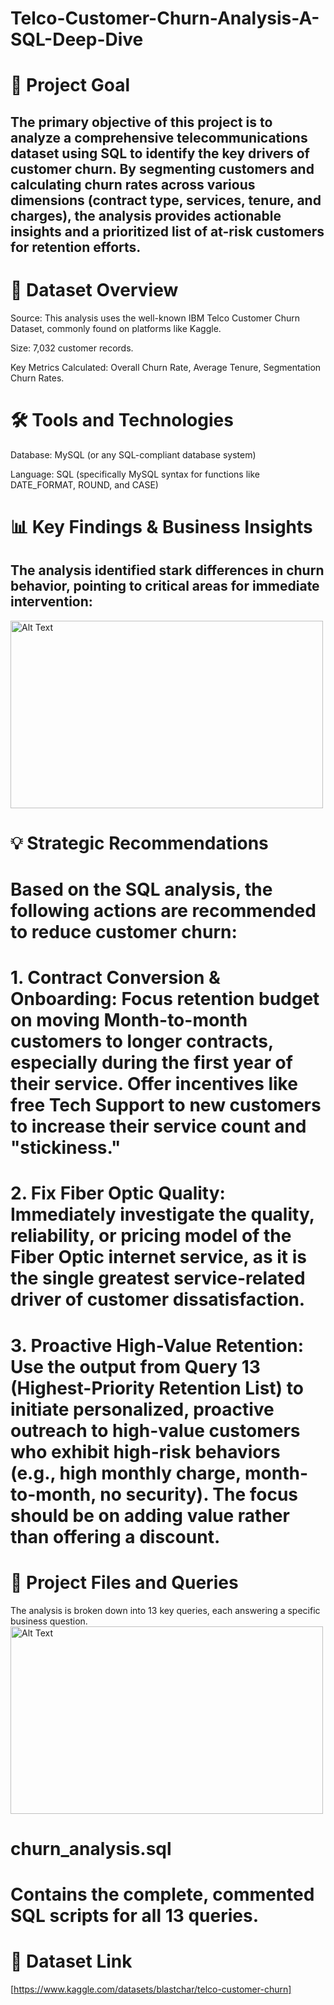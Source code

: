 # Telco-Customer-Churn-Analysis-A-SQL-Deep-Dive

# 🎯 Project Goal
## The primary objective of this project is to analyze a comprehensive telecommunications dataset using SQL to identify the key drivers of customer churn. By segmenting customers and calculating churn rates across      various dimensions (contract type, services, tenure, and charges), the analysis provides actionable insights and a prioritized list of at-risk customers for retention efforts.

# 💾 Dataset Overview
Source: This analysis uses the well-known IBM Telco Customer Churn Dataset, commonly found on platforms like Kaggle.

Size: 7,032 customer records.

Key Metrics Calculated: Overall Churn Rate, Average Tenure, Segmentation Churn Rates.

# 🛠️ Tools and Technologies
Database: MySQL (or any SQL-compliant database system)

Language: SQL (specifically MySQL syntax for functions like DATE_FORMAT, ROUND, and CASE)

# 📊 Key Findings & Business Insights
## The analysis identified stark differences in churn behavior, pointing to critical areas for immediate intervention:
<img src="C:\Users\abc\Pictures\Screenshots\Screenshot 2025-10-25 195524.png" alt="Alt Text" width="500" height="300"/>

# 💡 Strategic Recommendations
# Based on the SQL analysis, the following actions are recommended to reduce customer churn:

# 1. Contract Conversion & Onboarding: Focus retention budget on moving Month-to-month customers to longer contracts, especially during the first year of their service. Offer incentives like free Tech Support to new customers to increase their service count and "stickiness."

# 2. Fix Fiber Optic Quality: Immediately investigate the quality, reliability, or pricing model of the Fiber Optic internet service, as it is the single greatest service-related driver of customer dissatisfaction.

# 3. Proactive High-Value Retention: Use the output from Query 13 (Highest-Priority Retention List) to initiate personalized, proactive outreach to high-value customers who exhibit high-risk behaviors (e.g., high monthly charge, month-to-month, no security). The focus should be on adding value rather than offering a discount.

# 📂 Project Files and Queries
The analysis is broken down into 13 key queries, each answering a specific business question.
<img src="C:\Users\abc\Pictures\Screenshots\Screenshot 2025-10-25 200004.png" alt="Alt Text" width="500" height="300"/>
# churn_analysis.sql
# Contains the complete, commented SQL scripts for all 13 queries.

# 🔗 Dataset Link
[https://www.kaggle.com/datasets/blastchar/telco-customer-churn]



